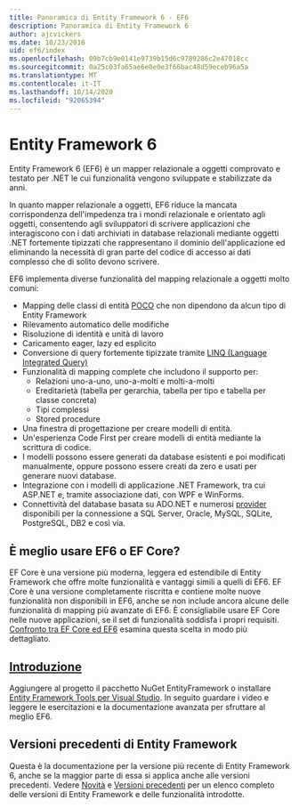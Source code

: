 ```yaml
---
title: Panoramica di Entity Framework 6 - EF6
description: Panoramica di Entity Framework 6
author: ajcvickers
ms.date: 10/23/2016
uid: ef6/index
ms.openlocfilehash: 09b7cb9e0141e9739b15d6c9789286c2e47018cc
ms.sourcegitcommit: 0a25c03fa65ae6e0e0e3f66bac48d59eceb96a5a
ms.translationtype: MT
ms.contentlocale: it-IT
ms.lasthandoff: 10/14/2020
ms.locfileid: "92065394"
---
```

# <a name="entity-framework-6"></a>Entity Framework 6
Entity Framework 6 (EF6) è un mapper relazionale a oggetti comprovato e testato per .NET le cui funzionalità vengono sviluppate e stabilizzate da anni.

In quanto mapper relazionale a oggetti, EF6 riduce la mancata corrispondenza dell'impedenza tra i mondi relazionale e orientato agli oggetti, consentendo agli sviluppatori di scrivere applicazioni che interagiscono con i dati archiviati in database relazionali mediante oggetti .NET fortemente tipizzati che rappresentano il dominio dell'applicazione ed eliminando la necessità di gran parte del codice di accesso ai dati complesso che di solito devono scrivere.

EF6 implementa diverse funzionalità del mapping relazionale a oggetti molto comuni:
- Mapping delle classi di entità [POCO](xref:ef6/resources/glossary#poco) che non dipendono da alcun tipo di Entity Framework
- Rilevamento automatico delle modifiche
- Risoluzione di identità e unità di lavoro
- Caricamento eager, lazy ed esplicito
- Conversione di query fortemente tipizzate tramite [LINQ (Language Integrated Query)](https://aka.ms/AA6hsvu)
- Funzionalità di mapping complete che includono il supporto per:
  - Relazioni uno-a-uno, uno-a-molti e molti-a-molti
  - Ereditarietà (tabella per gerarchia, tabella per tipo e tabella per classe concreta)
  - Tipi complessi
  - Stored procedure
- Una finestra di progettazione per creare modelli di entità.
- Un'esperienza Code First per creare modelli di entità mediante la scrittura di codice.
- I modelli possono essere generati da database esistenti e poi modificati manualmente, oppure possono essere creati da zero e usati per generare nuovi database.
- Integrazione con i modelli di applicazione .NET Framework, tra cui ASP.NET e, tramite associazione dati, con WPF e WinForms.
- Connettività del database basata su ADO.NET e numerosi [provider](xref:ef6/fundamentals/providers/index) disponibili per la connessione a SQL Server, Oracle, MySQL, SQLite, PostgreSQL, DB2 e così via.

## <a name="should-i-use-ef6-or-ef-core"></a>È meglio usare EF6 o EF Core?

EF Core è una versione più moderna, leggera ed estendibile di Entity Framework che offre molte funzionalità e vantaggi simili a quelli di EF6.
EF Core è una versione completamente riscritta e contiene molte nuove funzionalità non disponibili in EF6, anche se non include ancora alcune delle funzionalità di mapping più avanzate di EF6.
È consigliabile usare EF Core nelle nuove applicazioni, se il set di funzionalità soddisfa i propri requisiti.
[Confronto tra EF Core ed EF6](xref:efcore-and-ef6/index) esamina questa scelta in modo più dettagliato.

## <a name="get-started"></a>[Introduzione](xref:ef6/get-started)

Aggiungere al progetto il pacchetto NuGet EntityFramework o installare [Entity Framework Tools per Visual Studio](https://aka.ms/AA6i8c5). In seguito guardare i video e leggere le esercitazioni e la documentazione avanzata per sfruttare al meglio EF6.

## <a name="past-entity-framework-versions"></a>Versioni precedenti di Entity Framework

Questa è la documentazione per la versione più recente di Entity Framework 6, anche se la maggior parte di essa si applica anche alle versioni precedenti.
Vedere [Novità](xref:ef6/what-is-new/index) e [Versioni precedenti](xref:ef6/what-is-new/past-releases) per un elenco completo delle versioni di Entity Framework e delle funzionalità introdotte.
